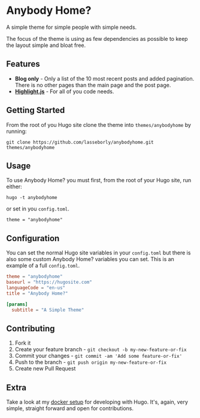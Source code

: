# Anybody Home?

A simple theme for simple people with simple needs.

The focus of the theme is using as few dependencies as possible to keep the layout simple and bloat free.

## Features
* __Blog only__ - Only a list of the 10 most recent posts and added pagination. There is no other pages than the main page and the post page.
* [__Highlight.js__](https://highlightjs.org/) - For all of you code needs.

## Getting Started
From the root of you Hugo site clone the theme into `themes/anybodyhome` by running:

`git clone https://github.com/lasseborly/anybodyhome.git themes/anybodyhome`

## Usage
To use Anybody Home? you must first, from the root of your Hugo site, run either:

`hugo -t anybodyhome`

or set in you `config.toml`.

`theme = "anybodyhome"`

## Configuration
You can set the normal Hugo site variables in your `config.toml` but there is also some custom Anybody Home? variables you can set. This is an example of a full `config.toml`.

```toml
theme = "anybodyhome"
baseurl = "https://hugosite.com"
languageCode = "en-us"
title = "Anybody Home?"

[params]
  subtitle = "A Simple Theme"
```

## Contributing

1. Fork it
2. Create your feature branch - `git checkout -b my-new-feature-or-fix`
3. Commit your changes - `git commit -am 'Add some feature-or-fix'`
4. Push to the branch - `git push origin my-new-feature-or-fix`
5. Create new Pull Request

## Extra
Take a look at my [docker setup](https://github.com/lasseborly/hugo-development) for developing with Hugo. It's, again, very simple, straight forward and open for contributions.
